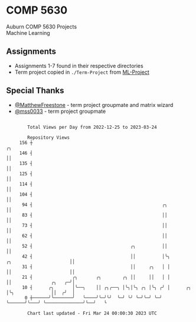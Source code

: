 # COMP 5630
Auburn COMP 5630 Projects  
Machine Learning

## Assignments
- Assignments 1-7 found in their respective directories
- Term project copied in `./Term-Project` from [ML-Project](https://github.com/wumphlett/ML-Project)

## Special Thanks
- [@MatthewFreestone](https://github.com/MatthewFreestone) - term project groupmate and matrix wizard
- [@mss0033](https://github.com/mss0033) - term project groupmate

```

        Total Views per Day from 2022-12-25 to 2023-03-24

        Repository Views
     156 ┼                                                                                       ╭╮
     146 ┤                                                                                       ││
     135 ┤                                                                                       ││
     125 ┤                                                                                       ││
     114 ┤                                                                                       ││
     104 ┤                                                                                       ││
      94 ┤                                                 ╭╮                                    ││
      83 ┤                                                 ││                                    ││
      73 ┤                                                 ││                                    ││
      62 ┤                                                 ││                                    ││
      52 ┤                                     ╭╮          ││                                    ││
      42 ┤                                     ││          │╰╮           ╭╮                      ││
      31 ┤                                     ││     ╭╮   │ │           ││                      ││
      21 ┤               ╭╮       ╭╮        ╭╮ ││     ││   │ │           ││               ╭╮   ╭─╯│
      10 ┤      ╭╮       │╰──╮    ││ ╭╮╭──╮ │╰╮│╰╮ ╭╮ │╰╮ ╭╯ │      ╭╮   │╰╮              ││  ╭╯  │
       0 ┼──────╯╰───────╯   ╰────╯╰─╯╰╯  ╰─╯ ╰╯ ╰─╯╰─╯ ╰─╯  ╰──────╯╰───╯ ╰──────────────╯╰──╯   ╰

        Chart last updated - Fri Mar 24 00:00:30 2023 UTC
        
```
